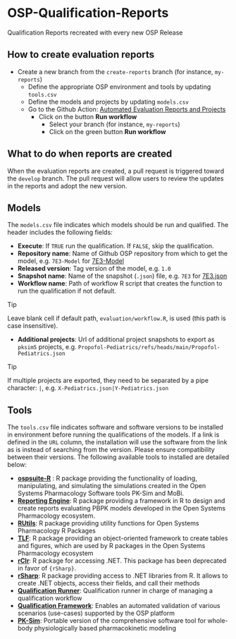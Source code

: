 # OSP-Qualification-Reports

Qualification Reports recreated with every new OSP Release

## How to create evaluation reports

- Create a new branch from the `create-reports` branch (for instance, `my-reports`)
  - Define the appropriate OSP environment and tools by updating `tools.csv`
  - Define the models and projects by updating `models.csv`
  - Go to the Github Action: [Automated Evaluation Reports and Projects](https://github.com/Open-Systems-Pharmacology/OSP-Qualification-Reports/actions/workflows/create-reports.yaml)
    - Click on the button __Run workflow__ 
      - Select your branch (for instance, `my-reports`)
      - Click on the green button __Run workflow__ 
  
## What to do when reports are created

When the evaluation reports are created, a pull request is triggered toward the `develop` branch.
The pull request will allow users to review the updates in the reports and adopt the new version.

## Models

The `models.csv` file indicates which models should be run and qualified.
The header includes the following fields:

- __Execute__: If `TRUE` run the qualification. If `FALSE`, skip the qualification.
- __Repository name__: Name of Github OSP repository from which to get the model, e.g. `7E3-Model` for [7E3-Model](https://github.com/Open-Systems-Pharmacology/7E3-Model)
- __Released version__: Tag version of the model, e.g. `1.0`
- __Snapshot name__: Name of the snapshot (`.json`) file, e.g. `7E3` for [7E3.json](https://github.com/Open-Systems-Pharmacology/7E3-Model/7E3.json)
- __Workflow name__: Path of workflow R script that creates the function to run the qualification if not default.
> [!TIP]
> Leave blank cell if default path, `evaluation/workflow.R`, is used (this path is case insensitive). 
- __Additional projects__: Url of additional project snapshots to export as `pksim5` projects, e.g. `Propofol-Pediatrics/refs/heads/main/Propofol-Pediatrics.json`
> [!TIP]
> If multiple projects are exported, they need to be separated by a pipe character: `|`, e.g. `X-Pediatrics.json|Y-Pediatrics.json`

## Tools 

The `tools.csv` file indicates software and software versions to be installed in environment before running the qualifications of the models.
If a link is defined in the `URL` column, the installation will use the software from the link as is instead of searching from the version.
Please ensure compatibility between their versions.
The following available tools to installed are detailed below:

- [__ospsuite-R__](https://www.open-systems-pharmacology.org/OSPSuite-R/) : R package providing the functionality of loading, manipulating, and simulating the simulations created in the Open Systems Pharmacology Software tools PK-Sim and MoBi.
- [__Reporting Engine__](https://www.open-systems-pharmacology.org/OSPSuite.ReportingEngine/): R package providing a framework in R to design and create reports evaluating PBPK models developed in the Open Systems Pharmacology ecosystem.
- [__RUtils__](https://www.open-systems-pharmacology.org/OSPSuite.RUtils/): R package providing utility functions for Open Systems Pharmacology R Packages
- [__TLF__](https://www.open-systems-pharmacology.org/TLF-Library/): R package providing an object-oriented framework to create tables and figures, which are used by R packages in the Open Systems Pharmacology ecosystem
- [__rClr__](https://github.com/Open-Systems-Pharmacology/rClr): R package for accessing .NET. This package has been deprecated in favor of `{rSharp}`.
- [__rSharp__](https://www.open-systems-pharmacology.org/rSharp/): R package providing access to .NET libraries from R. It allows to create .NET objects, access their fields, and call their methods
- [__Qualification Runner__](https://github.com/Open-Systems-Pharmacology/QualificationRunner): Qualification runner in charge of managing a qualification workflow
- [__Qualification Framework__](https://docs.open-systems-pharmacology.org/shared-tools-and-example-workflows/qualification): Enables an automated validation of various scenarios (use-cases) supported by the OSP platform
- [__PK-Sim__](https://github.com/Open-Systems-Pharmacology/PK-Sim): Portable version of the comprehensive software tool for whole-body physiologically based pharmacokinetic modeling
